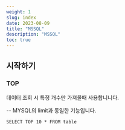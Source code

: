 ```yaml
---
weight: 1
slug: index
date: 2023-08-09
title: "MSSQL"
description: "MSSQL"
toc: true
---
```


## 시작하기

### TOP
데이터 조회 시 특정 개수만 가져올때 사용합니니다.<br>

-- MYSQL의 limit과 동일한 기능입니다.

```
SELECT TOP 10 * FROM table
```